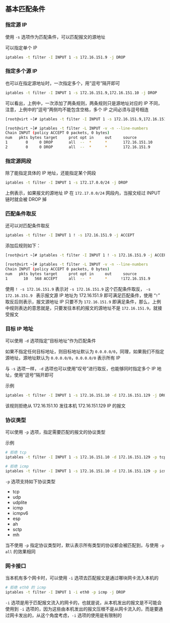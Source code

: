 ## 基本匹配条件

### 指定源 IP

使用 `-s` 选项作为匹配条件，可以匹配报文的源地址

可以指定单个 IP

```bash
iptables -t filter -I INPUT 1 -s 172.16.151.9 -j DROP
```

### 指定多个源 IP

也可以在指定源地址时，一次指定多个，用”逗号”隔开即可

```bash
iptables -t filter -I INPUT 1 -s 172.16.151.9,172.16.151.10 -j DROP
```

可以看出，上例中，一次添加了两条规则，两条规则只是源地址对应的 IP 不同，注意，上例中的”逗号”两侧均不能包含空格，多个 IP 之间必须与逗号相连

```bash
[root@virt ~]# iptables -t filter -I INPUT 1 -s 172.16.151.9,172.16.151.10 -j DROP

[root@virt ~]# iptables -t filter -L INPUT -v -n --line-numbers
Chain INPUT (policy ACCEPT 0 packets, 0 bytes)
num   pkts bytes target     prot opt in     out     source               destination
1        0     0 DROP       all  --  *      *       172.16.151.10        0.0.0.0/0
2        0     0 DROP       all  --  *      *       172.16.151.9         0.0.0.0/0
```

### 指定源网段

除了能指定具体的 IP 地址，还能指定某个网段

```bash
iptables -t filter -I INPUT 1 -s 172.17.0.0/24 -j DROP
```

上例表示，如果报文的源地址 IP 在 `172.17.0.0/24` 网段内，当报文经过 INPUT 链时就会被 DROP 掉

### 匹配条件取反

还可以对匹配条件取反

```bash
iptables -t filter -I INPUT 1 ! -s 172.16.151.9 -j ACCEPT
```

添加后规则如下：

```bash
[root@virt ~]# iptables -t filter -I INPUT 1 ! -s 172.16.151.9 -j ACCEPT

[root@virt ~]# iptables -t filter -L INPUT -v -n --line-numbers
Chain INPUT (policy ACCEPT 0 packets, 0 bytes)
num   pkts bytes target     prot opt in     out     source               destination
1       10   568 ACCEPT     all  --  *      *      !172.16.151.9         0.0.0.0/0
```

使用 `! -s 172.16.151.9` 表示对 `-s 172.16.151.9` 这个匹配条件取反， `-s 172.16.151.9 ` 表示报文源 IP 地址为 172.16.151.9 即可满足匹配条件，使用 “`!`” 取反后则表示，报文源地址 IP 只要不为 `172.16.151.9` 即满足条件，那么，上例中规则表达的意思就是，只要发往本机的报文的源地址不是 `172.16.151.9`，就接受报文

### 目标 IP 地址

可以使用 `-d` 选项指定”目标地址”作为匹配条件

如果不指定任何目标地址，则目标地址默认为 `0.0.0.0/0`，同理，如果我们不指定源地址，源地址默认为 `0.0.0.0/0`，`0.0.0.0/0` 表示所有 IP

与 `-s` 选项一样，`-d` 选项也可以使用”叹号”进行取反，也能够同时指定多个 IP 地址，使用”逗号”隔开即可

示例

```bash
iptables -t filter -I INPUT 1 -s 172.16.151.10 -d 172.16.151.129 -j DROP
```

该规则拒绝从 172.16.151.10 发往本机 172.16.151.129 IP 的报文

### 协议类型

可以使用 `-p` 选项，指定需要匹配的报文的协议类型

示例

```bash
# 拒绝 tcp
iptables -t filter -I INPUT 1 -s 172.16.151.10 -d 172.16.151.129 -p tcp -j DROP

# 拒绝 icmp
iptables -t filter -I INPUT 1 -s 172.16.151.10 -d 172.16.151.129 -p icmp -j DROP

```

`-p` 选项支持如下协议类型

- tcp
- udp
- udplite
- icmp
- icmpv6
- esp
- ah
- sctp
- mh

当不使用 `-p` 指定协议类型时，默认表示所有类型的协议都会被匹配到，与使用 `-p all` 的效果相同

### 网卡接口

当本机有多个网卡时，可以使用 `-i` 选项去匹配报文是通过哪块网卡流入本机的

```bash
# 拒绝 eth0 的 icmp
iptables -t filter -I INPUT 1 -i eth0 -p icmp -j DROP
```

`-i` 选项是用于匹配报文流入的网卡的，也就是说，从本机发出的报文是不可能会使用到 `-i` 选项的，因为这些由本机发出的报文压根不是从网卡流入的，而是要通过网卡发出的，从这个角度考虑，`-i` 选项的使用是有限制的

